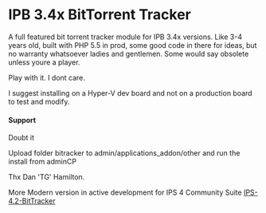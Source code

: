 # IPB 3.4x BitTorrent Tracker

A full featured bit torrent tracker module for IPB 3.4x versions. Like 3-4 years old, built with PHP 5.5 in prod, some good code in there for ideas, but no warranty whatsoever ladies and gentlemen. Some would say obsolete unless youre a player.

Play with it. I dont care.

I suggest installing on a Hyper-V dev board and not on a production board to test and modify.

#### Support

Doubt it

Upload folder bitracker to admin/applications_addon/other and run the install from adminCP

Thx Dan 'TG' Hamilton.

More Modern version in active development for IPS 4 Community Suite
[IPS-4.2-BitTracker](https://github.com/GaalexxC/IPS-4.2-BitTracker)

